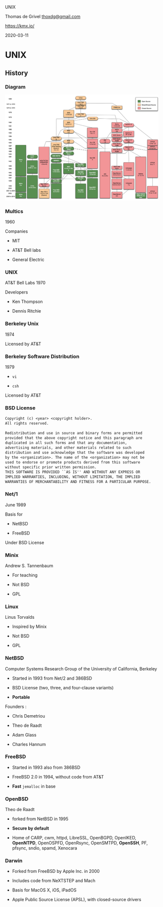 UNIX

Thomas de Grivel <thoxdg@gmail.com>

https://kmx.io/

2020-03-11

# UNIX

## History

### Diagram

![UNIX](unix-history.png)

### Multics

1960  

Companies

  - MIT
  
  - AT\&T Bell labs
  
  - General Electric

### UNIX

AT\&T Bell Labs 1970  

Developers

  - Ken Thompson
  
  - Dennis Ritchie

### Berkeley Unix

1974  

Licensed by AT\&T

### Berkeley Software Distribution

1979  

  - `vi`
  
  - `csh`

Licensed by AT\&T

### BSD License

    Copyright (c) <year> <copyright holder>.
    All rights reserved.
    
    Redistribution and use in source and binary forms are permitted
    provided that the above copyright notice and this paragraph are
    duplicated in all such forms and that any documentation,
    advertising materials, and other materials related to such
    distribution and use acknowledge that the software was developed
    by the <organization>. The name of the <organization> may not be
    used to endorse or promote products derived from this software
    without specific prior written permission.
    THIS SOFTWARE IS PROVIDED ``AS IS'' AND WITHOUT ANY EXPRESS OR
    IMPLIED WARRANTIES, INCLUDING, WITHOUT LIMITATION, THE IMPLIED
    WARRANTIES OF MERCHANTABILITY AND FITNESS FOR A PARTICULAR PURPOSE.

### Net/1

June 1989  

Basis for

  - NetBSD
  
  - FreeBSD

Under BSD License

### Minix

Andrew S. Tannenbaum

  - For teaching

  - Not BSD

  - GPL

### Linux

Linus Torvalds

  - Inspired by Minix

  - Not BSD

  - GPL

### NetBSD

Computer Systems Research Group of the University of California,
Berkeley

  - Started in 1993 from Net/2 and 386BSD

  - BSD License (two, three, and four-clause variants)

  - **Portable**

Founders :

  - Chris Demetriou

  - Theo de Raadt

  - Adam Glass

  - Charles Hannum

### FreeBSD

  - Started in 1993 also from 386BSD

  - FreeBSD 2.0 in 1994, without code from AT\&T

  - **Fast** `jemalloc` in base

### OpenBSD

Theo de Raadt

  - forked from NetBSD in 1995

  - **Secure by default**</span>

  - Home of CARP, cwm, httpd, LibreSSL, OpenBGPD, OpenIKED,
    **OpenNTPD**, OpenOSPFD, OpenRsync, OpenSMTPD,
    **OpenSSH**, PF, pfsync, sndio, spamd, Xenocara

### Darwin

  - Forked from FreeBSD by Apple Inc. in 2000

  - Includes code from NeXTSTEP and Mach

  - Basis for MacOS X, iOS, iPadOS

  - Apple Public Source License (APSL), with closed-source drivers
